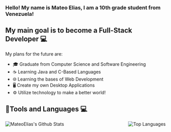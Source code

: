 ### Hello! My name is Mateo Elias, I am a 10th grade student from Venezuela!

## My main goal is to become a Full-Stack Developer 💻 
My plans for the future are:
- 🎓 Graduate from Computer Science and Software Engineering 
- ☕ Learning Java and C-Based Languages
- 🌐 Learning the bases of Web Development
- 🖥️ Create my own Desktop Applications
- ⚙️ Utilize technology to make a better world!

## 🔧Tools and Languages 💻

<img align="left" alt="MateoElias's Github Stats" src = "https://github-readme-stats.vercel.app/api?username=MateoElias&show_icons=true&theme=radical" />

<img align="right" alt="Top Languages" src="https://github-readme-stats.vercel.app/api/top-langs/?username=MateoElias&langs_count=8&theme=radical" />

